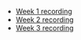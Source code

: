 - [Week 1 recording](https://pace.hosted.panopto.com/Panopto/Pages/Viewer.aspx?id=c366f814-4c30-4c89-aca1-acbd003791d4)
- [Week 2 recording](https://pace.hosted.panopto.com/Panopto/Pages/Viewer.aspx?id=c2dfbaef-e9a9-4d16-a537-acc40083e5f3)
- [Week 3 recording](https://pace.hosted.panopto.com/Panopto/Pages/Viewer.aspx?id=dad6c40d-a35b-4e71-b625-accb003b9962)
